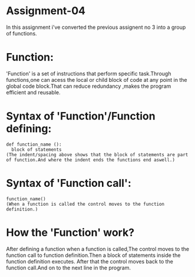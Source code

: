 # Assignment-04
In this assignment i've converted the previous assignent no 3 into a group of functions. 
# Function:
'Function' is a set of instructions that perform specific task.Through functions,one can acess the local or child block of code at any point in the global code block.That can reduce redundancy ,makes the program efficient and reusable.
# Syntax of 'Function'/Function defining:
```
def function_name ():
  block of statements
(The indent/spacing above shows that the block of statements are part of function.And where the indent ends the functions end aswell.)
```
# Syntax of 'Function call':
```
function_name()
(When a function is called the control moves to the function definition.)
```
# How the 'Function' work?
After defining a function when a function is called,The control moves to the function call to function definition.Then a block of statements inside the function definition executes. After that the control moves back to the function call.And on to the next line in the program.

